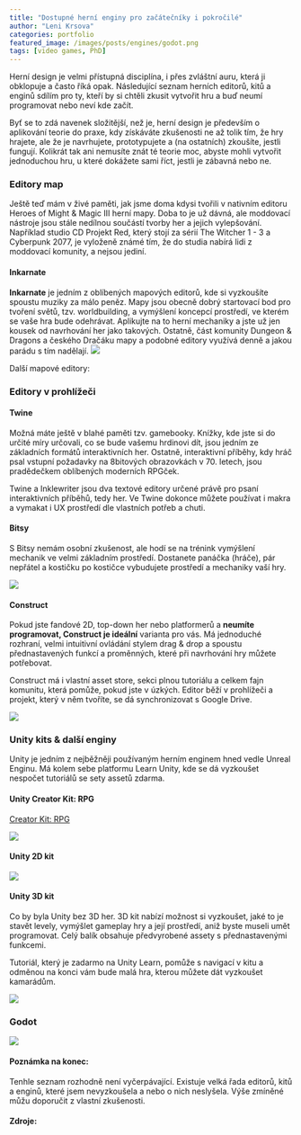 ```yaml
---
title: "Dostupné herní enginy pro začátečníky i pokročilé"
author: "Leni Krsova"
categories: portfolio
featured_image: /images/posts/engines/godot.png
tags: [video games, PhD]
---
```


Herní design je velmi přístupná disciplína, i přes zvláštní auru, která ji obklopuje a často říká opak. Následující seznam herních editorů, kitů a enginů sdílím pro ty, kteří by si chtěli zkusit vytvořit hru a buď neumí programovat nebo neví kde začít.

Byť se to zdá navenek složitější, než je, herní design je především o aplikování teorie do praxe, kdy získáváte zkušenosti ne až tolik tím, že hry hrajete, ale že je navrhujete, prototypujete a (na ostatních) zkoušíte, jestli fungují. Kolikrát tak ani nemusíte znát té teorie moc, abyste mohli vytvořit jednoduchou hru, u které dokážete sami říct, jestli je zábavná nebo ne. 

### Editory map
Ještě teď mám v živé paměti, jak jsme doma kdysi tvořili v nativním editoru Heroes of Might & Magic III herní mapy. Doba to je už dávná, ale moddovací nástroje jsou stále nedílnou součástí tvorby her a jejich vylepšování. Například studio CD Projekt Red, který stojí za sérií The Witcher 1 - 3 a Cyberpunk 2077, je vyloženě známé tím, že do studia nabírá lidi z moddovací komunity, a nejsou jediní.

#### Inkarnate
**Inkarnate** je jedním z oblíbených mapových editorů, kde si vyzkoušíte spoustu muziky za málo peněz. Mapy jsou obecně dobrý startovací bod pro tvoření světů, tzv. worldbuilding, a vymýšlení koncepcí prostředí, ve kterém se vaše hra bude odehrávat. Aplikujte na to herní mechaniky a jste už jen kousek od navrhování her jako takových. Ostatně, část komunity Dungeon & Dragons a českého Dračáku mapy a podobné editory využívá denně a jakou parádu s tím nadělají.
![](/images/posts/engines/inkarnate.PNG)

Další mapové editory: 

### Editory v prohlížeči

#### Twine
Možná máte ještě v blahé paměti tzv. gamebooky. Knížky, kde jste si do určité míry určovali, co se bude vašemu hrdinovi dít, jsou jedním ze základních formátů interaktivních her. Ostatně, interaktivní příběhy, kdy hráč psal vstupní požadavky na 8bitových obrazovkách v 70. letech, jsou pradědečkem oblíbených moderních RPGček.

Twine a Inklewriter jsou dva textové editory určené právě pro psaní interaktivních příběhů, tedy her. Ve Twine dokonce můžete používat i makra a vymakat i UX prostředí dle vlastních potřeb a chuti.

#### Bitsy
S Bitsy nemám osobní zkušenost, ale hodí se na trénink vymýšlení mechanik ve velmi základním prostředí. Dostanete panáčka (hráče), pár nepřátel a kostičku po kostičce vybudujete prostředí a mechaniky vaší hry.

![](/images/posts/engines/bitsy.PNG)

#### Construct
Pokud jste fandové 2D, top-down her nebo platformerů a **neumíte programovat, Construct je ideální** varianta pro vás. Má jednoduché rozhraní, velmi intuitivní ovládání stylem drag & drop a spoustu přednastavených funkcí a proměnných, které při navrhování hry můžete potřebovat.

Construct má i vlastní asset store, sekci plnou tutoriálu a celkem fajn komunitu, která pomůže, pokud jste v úzkých. Editor běží v prohlížeči a projekt, který v něm tvoříte, se dá synchronizovat s Google Drive.

![](/images/posts/engines/construct.jpg)

### Unity kits & další enginy

Unity je jedním z nejběžněji používaným herním enginem hned vedle Unreal Enginu. Má kolem sebe platformu Learn Unity, kde se dá vyzkoušet nespočet tutoriálů se sety assetů zdarma.  

#### Unity Creator Kit: RPG

<a href="https://learn.unity.com/project/creator-kit-rpg">Creator Kit: RPG</a>

![](/images/posts/engines/unity-creator-kit.PNG)

#### Unity 2D kit
![](/images/posts/engines/unity-2dkit.PNG)

#### Unity 3D kit

Co by byla Unity bez 3D her. 3D kit nabízí možnost si vyzkoušet, jaké to je stavět levely, vymýšlet gameplay hry a její prostředí, aniž byste museli umět programovat. Celý balík obsahuje předvyrobené assety s přednastavenými funkcemi.

Tutoriál, který je zadarmo na Unity Learn, pomůže s navigací v kitu a odměnou na konci vám bude malá hra, kterou můžete dát vyzkoušet kamarádům.

![](/images/posts/engines/unity-3dkit.PNG)

### Godot
![](/images/posts/engines/godot.png)

#### Poznámka na konec:
Tenhle seznam rozhodně není vyčerpávající. Existuje velká řada editorů, kitů a enginů, které jsem nevyzkoušela a nebo o nich neslyšela. Výše zmíněné můžu doporučit z vlastní zkušenosti.

#### Zdroje:
[^1]: https://gg.deals/dlc/basic-platformer-game-engine-for-construct-2-and-3/
